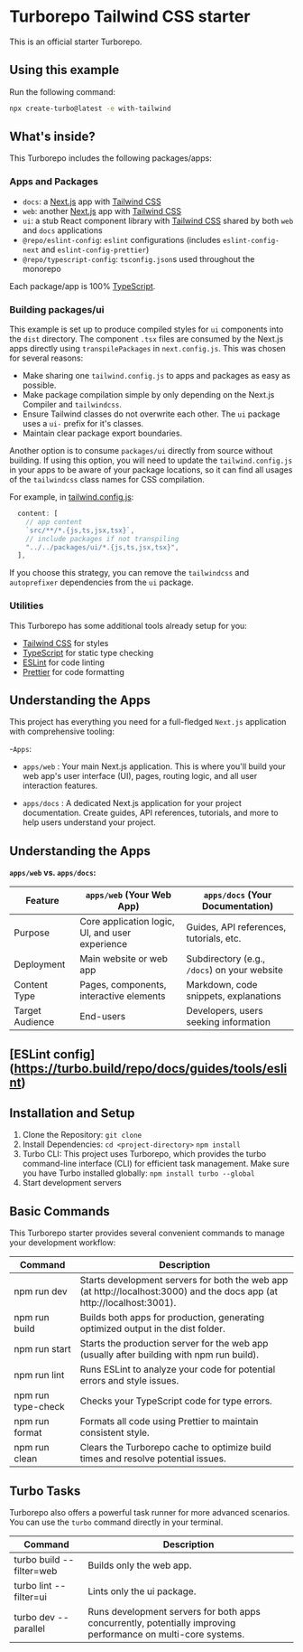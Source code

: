 # Turborepo Tailwind CSS starter

This is an official starter Turborepo.

## Using this example

Run the following command:

```sh
npx create-turbo@latest -e with-tailwind
```

## What's inside?

This Turborepo includes the following packages/apps:

### Apps and Packages

- `docs`: a [Next.js](https://nextjs.org/) app with [Tailwind CSS](https://tailwindcss.com/)
- `web`: another [Next.js](https://nextjs.org/) app with [Tailwind CSS](https://tailwindcss.com/)
- `ui`: a stub React component library with [Tailwind CSS](https://tailwindcss.com/) shared by both `web` and `docs` applications
- `@repo/eslint-config`: `eslint` configurations (includes `eslint-config-next` and `eslint-config-prettier`)
- `@repo/typescript-config`: `tsconfig.json`s used throughout the monorepo

Each package/app is 100% [TypeScript](https://www.typescriptlang.org/).

### Building packages/ui

This example is set up to produce compiled styles for `ui` components into the `dist` directory. The component `.tsx` files are consumed by the Next.js apps directly using `transpilePackages` in `next.config.js`. This was chosen for several reasons:

- Make sharing one `tailwind.config.js` to apps and packages as easy as possible.
- Make package compilation simple by only depending on the Next.js Compiler and `tailwindcss`.
- Ensure Tailwind classes do not overwrite each other. The `ui` package uses a `ui-` prefix for it's classes.
- Maintain clear package export boundaries.

Another option is to consume `packages/ui` directly from source without building. If using this option, you will need to update the `tailwind.config.js` in your apps to be aware of your package locations, so it can find all usages of the `tailwindcss` class names for CSS compilation.

For example, in [tailwind.config.js](packages/tailwind-config/tailwind.config.js):

```js
  content: [
    // app content
    `src/**/*.{js,ts,jsx,tsx}`,
    // include packages if not transpiling
    "../../packages/ui/*.{js,ts,jsx,tsx}",
  ],
```

If you choose this strategy, you can remove the `tailwindcss` and `autoprefixer` dependencies from the `ui` package.

### Utilities

This Turborepo has some additional tools already setup for you:

- [Tailwind CSS](https://tailwindcss.com/) for styles
- [TypeScript](https://www.typescriptlang.org/) for static type checking
- [ESLint](https://eslint.org/) for code linting
- [Prettier](https://prettier.io) for code formatting

## Understanding the Apps

This project has everything you need for a full-fledged `Next.js` application with comprehensive tooling:

-`Apps`:

- `apps/web` : Your main Next.js application. This is where you'll build your web app's user interface (UI), pages, routing logic, and all user interaction features.

- `apps/docs` : A dedicated Next.js application for your project documentation. Create guides, API references, tutorials, and more to help users understand your project.

## Understanding the Apps

**`apps/web` vs. `apps/docs`:**

| Feature         | `apps/web` (Your Web App)                       | `apps/docs` (Your Documentation)             |
| --------------- | ----------------------------------------------- | -------------------------------------------- |
| Purpose         | Core application logic, UI, and user experience | Guides, API references, tutorials, etc.      |
| Deployment      | Main website or web app                         | Subdirectory (e.g., `/docs`) on your website |
| Content Type    | Pages, components, interactive elements         | Markdown, code snippets, explanations        |
| Target Audience | End-users                                       | Developers, users seeking information        |

## [ESLint config] (https://turbo.build/repo/docs/guides/tools/eslint)

## Installation and Setup

1. Clone the Repository: `git clone `
2. Install Dependencies: `cd <project-directory>`
   `npm install`
3. Turbo CLI: This project uses Turborepo, which provides the turbo command-line interface (CLI) for efficient task management. Make sure you have Turbo installed globally: `npm install turbo --global`
4. Start development servers

## Basic Commands

This Turborepo starter provides several convenient commands to manage your development workflow:

| Command            | Description                                                                                                             |
| ------------------ | ----------------------------------------------------------------------------------------------------------------------- |
| npm run dev        | Starts development servers for both the web app (at http://localhost:3000) and the docs app (at http://localhost:3001). |
| npm run build      | Builds both apps for production, generating optimized output in the dist folder.                                        |
| npm run start      | Starts the production server for the web app (usually after building with npm run build).                               |
| npm run lint       | Runs ESLint to analyze your code for potential errors and style issues.                                                 |
| npm run type-check | Checks your TypeScript code for type errors.                                                                            |
| npm run format     | Formats all code using Prettier to maintain consistent style.                                                           |
| npm run clean      | Clears the Turborepo cache to optimize build times and resolve potential issues.                                        |

## Turbo Tasks

Turborepo also offers a powerful task runner for more advanced scenarios. You can use the `turbo` command directly in your terminal.

| Command                  | Description                                                                                                   |
| ------------------------ | ------------------------------------------------------------------------------------------------------------- |
| turbo build --filter=web | Builds only the web app.                                                                                      |
| turbo lint --filter=ui   | Lints only the ui package.                                                                                    |
| turbo dev --parallel     | Runs development servers for both apps concurrently, potentially improving performance on multi-core systems. |
